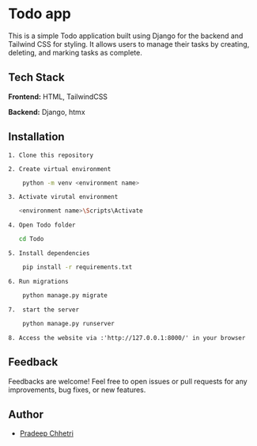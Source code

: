
# Todo app

This is a simple Todo application built using Django for the backend and Tailwind CSS for styling. It allows users to manage their tasks by creating, deleting, and marking tasks as complete.


## Tech Stack

**Frontend:** HTML, TailwindCSS

**Backend:** Django, htmx

## Installation

    1. Clone this repository

    2. Create virtual environment  
```bash
    python -m venv <environment name>
```
    3. Activate virutal environment
 ```bash
    <environment name>\Scripts\Activate
```
    4. Open Todo folder 
 ```bash
    cd Todo
```
    5. Install dependencies
```bash
    pip install -r requirements.txt

```  
    6. Run migrations
```bash
    python manage.py migrate
```
    7.  start the server
```bash
    python manage.py runserver
```
    8. Access the website via :'http://127.0.0.1:8000/' in your browser
## Feedback

Feedbacks are welcome! Feel free to open issues or pull requests for any improvements, bug fixes, or new features.


## Author

- [Pradeep Chhetri](https://www.github.com/pradeepOP)



